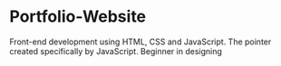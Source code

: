 # Portfolio-Website
Front-end development using HTML, CSS and JavaScript. The pointer created specifically by JavaScript. 
Beginner in designing
